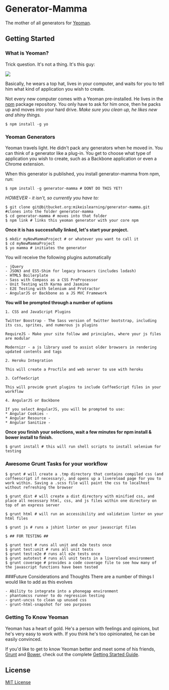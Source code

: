 # Generator-Mamma

The mother of all generators for [Yeoman](http://yeoman.io).


## Getting Started

### What is Yeoman?

Trick question. It's not a thing. It's this guy:

![](http://i.imgur.com/JHaAlBJ.png)

Basically, he wears a top hat, lives in your computer, and waits for you to tell him what kind of application you wish to create.

Not every new computer comes with a Yeoman pre-installed. He lives in the [npm](https://npmjs.org) package repository. You only have to ask for him once, then he packs up and moves into your hard drive. *Make sure you clean up, he likes new and shiny things.*

```
$ npm install -g yo
```

### Yeoman Generators

Yeoman travels light. He didn't pack any generators when he moved in. You can think of a generator like a plug-in. You get to choose what type of application you wish to create, such as a Backbone application or even a Chrome extension.

When this generator is published, you install generator-mamma from npm, run:

```
$ npm install -g generator-mamma # DONT DO THIS YET!
```

*HOWEVER - it isn't, so currently you have to:*

```
$ git clone git@bitbucket.org:mikeislearning/generator-mamma.git #clones into the folder generator-mamma
$ cd generator-mamma # moves into that folder
$ npm link # links this yeoman generator with your core npm
```

__Once it is has successfully linked, let's start your project.__

```
$ mkdir myNewMammaProject # or whatever you want to call it
$ cd myNewMammaProject
$ yo mamma # initiates the generator
```

You will receive the following plugins automatically

```
- jQuery
- JSON3 and ES5-Shim for legacy browsers (includes lodash)
- HTML5 Boilerplate
- Sass with Compass as a CSS PreProcessor
- Unit Testing with Karma and Jasmine
- E2E Testing with Selenium and Protractor
- AngularJS or Backbone as a JS MVC Framework
```

__You will be prompted through a number of options__


```
1. CSS and JavaScript Plugins

Twitter Boostrap - The Sass version of twitter bootstrap, including its css, sprites, and numerous js plugins

RequireJS - Make your site follow amd principles, where your js files are modular

Modernizr - a js library used to assist older browsers in rendering updated contents and tags

2. Heroku Integration

This will create a Procfile and web server to use with heroku

3. CoffeeScript

This will provide grunt plugins to include CoffeeScript files in your workflow

4. AngularJS or Backbone

If you select AngularJS, you will be prompted to use:
* Angular Cookies -
* Angular Resource -
* Angular Sanitize -
```
__Once you finish your selections, wait a few minutes for npm install & bower install to finish.__

```
$ grunt install # this will run shell scripts to install selenium for testing
```
### Awesome Grunt Tasks for your workflow

```
$ grunt # will create a .tmp directory that contains compiled css (and coffeescript if necessary), and opens up a livereload page for you to work within. Saving a .scss file will paint the css to localhost without refreshing the browser

$ grunt dist # will create a dist directory with minified css, and place all necessary html, css, and js files within one directory on top of an express server

$ grunt html # will run an accessibility and validation linter on your html files

$ grunt js # runs a jshint linter on your javascript files

$ ## FOR TESTING ##

$ grunt test # runs all unit and e2e tests once
$ grunt test:unit # runs all unit tests
$ grunt test:e2e # runs all e2e tests once
$ grunt autotest # runs all unit tests in a livereload environment
$ grunt coverage # provides a code coverage file to see how many of the javascript functions have been tested

```
###Future Considerations and Thoughts
There are a number of things I would like to add as this evolves

```
- Ability to integrate into a phonegap environment
- phantomcss runner to do regression testing
- grunt-uncss to clean up unused css
- grunt-html-snapshot for seo purposes
```


### Getting To Know Yeoman

Yeoman has a heart of gold. He's a person with feelings and opinions, but he's very easy to work with. If you think he's too opinionated, he can be easily convinced.

If you'd like to get to know Yeoman better and meet some of his friends, [Grunt](http://gruntjs.com) and [Bower](http://bower.io), check out the complete [Getting Started Guide](https://github.com/yeoman/yeoman/wiki/Getting-Started).


## License

[MIT License](http://en.wikipedia.org/wiki/MIT_License)
